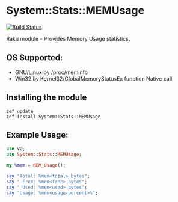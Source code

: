 # System::Stats::MEMUsage
[![Build Status](https://travis-ci.com/ramiroencinas/System-Stats-MEMUsage.svg?branch=master)](https://travis-ci.com/github/ramiroencinas/System-Stats-MEMUsage)

Raku module - Provides Memory Usage statistics.

## OS Supported: ##
* GNU/Linux by /proc/meminfo
* Win32 by Kernel32/GlobalMemoryStatusEx function Native call

## Installing the module ##

    zef update
    zef install System::Stats::MEMUsage

## Example Usage: ##

```raku 
use v6;
use System::Stats::MEMUsage;    

my %mem = MEM_Usage();

say "Total: %mem<total> bytes";
say " Free: %mem<free> bytes";
say " Used: %mem<used> bytes";
say "Usage: %mem<usage-percent>%";
```